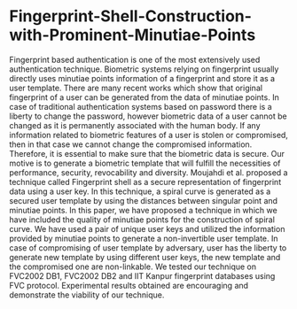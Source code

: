 # Fingerprint-Shell-Construction-with-Prominent-Minutiae-Points
Fingerprint based authentication is one of the most extensively used authentication technique. Biometric systems relying on fingerprint usually directly uses minutiae points information of a fingerprint and store it as a user template. There are many recent works which show that original fingerprint of a user can be generated from the data of minutiae points. In case of traditional authentication systems based on password there is a liberty to change the password, however biometric data of a user cannot be changed as it is permanently associated with the human body. If any information related to biometric features of a user is stolen or compromised, then in that case we cannot change the compromised information. Therefore, it is essential to make sure that the biometric data is secure. Our motive is to generate a biometric template that will fulfill the necessities of performance, security, revocability and diversity. Moujahdi et al. proposed a technique called Fingerprint shell as a secure representation of fingerprint data using a user key. In this technique, a spiral curve is generated as a secured user template by using the distances between singular point and minutiae points. In this paper, we have proposed a technique in which we have included the quality of minutiae points for the construction of spiral curve. We have used a pair of unique user keys and utilized the information provided by minutiae points to generate a non-invertible user template. In case of compromising of user template by adversary, user has the liberty to generate new template by using different user keys, the new template and the compromised one are non-linkable. We tested our technique on FVC2002 DB1, FVC2002 DB2 and IIT Kanpur fingerprint databases using FVC protocol. Experimental results obtained are encouraging and demonstrate the viability of our technique.
